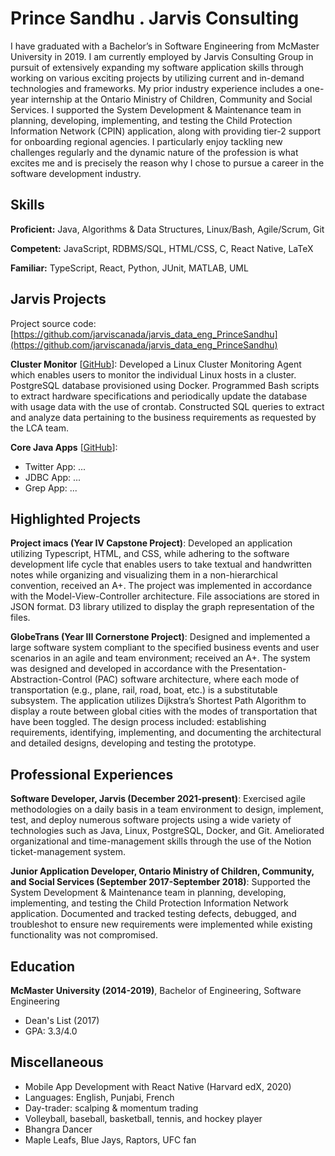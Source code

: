 # Prince Sandhu . Jarvis Consulting

I have graduated with a Bachelor’s in Software Engineering from McMaster University in 2019. I am currently employed by Jarvis Consulting Group in pursuit of extensively expanding my software application skills through working on various exciting projects by utilizing current and in-demand technologies and frameworks. My prior industry experience includes a one-year internship at the Ontario Ministry of Children, Community and Social Services. I supported the System Development & Maintenance team in planning, developing, implementing, and testing the Child Protection Information Network (CPIN) application, along with providing tier-2 support for onboarding regional agencies. I particularly enjoy tackling new challenges regularly and the dynamic nature of the profession is what excites me and is precisely the reason why I chose to pursue a career in the software development industry.

## Skills

**Proficient:** Java, Algorithms & Data Structures, Linux/Bash, Agile/Scrum, Git

**Competent:** JavaScript, RDBMS/SQL, HTML/CSS, C, React Native, LaTeX

**Familiar:** TypeScript, React, Python, JUnit, MATLAB, UML

## Jarvis Projects

Project source code: [https://github.com/jarviscanada/jarvis_data_eng_PrinceSandhu](https://github.com/jarviscanada/jarvis_data_eng_PrinceSandhu)


**Cluster Monitor** [[GitHub](https://github.com/jarviscanada/jarvis_data_eng_PrinceSandhu/tree/master/linux_sql)]: Developed a Linux Cluster Monitoring Agent which enables users to monitor the individual Linux hosts in a cluster. PostgreSQL database provisioned using Docker. Programmed Bash scripts to extract hardware specifications and periodically update the database with usage data with the use of crontab. Constructed SQL queries to extract and analyze data pertaining to the business requirements as requested by the LCA team.

**Core Java Apps** [[GitHub](https://github.com/jarviscanada/jarvis_data_eng_PrinceSandhu/tree/master/core_java)]:
      
  - Twitter App: ...
  - JDBC App: ...
  - Grep App: ...


## Highlighted Projects
**Project imacs (Year IV Capstone Project)**: Developed an application utilizing Typescript, HTML, and CSS, while adhering to the software development life cycle that enables users to take textual and handwritten notes while organizing and visualizing them in a non-hierarchical convention, received an A+. The project was implemented in accordance with the Model-View-Controller architecture. File associations are stored in JSON format. D3 library utilized to display the graph representation of the files.

**GlobeTrans (Year III Cornerstone Project)**: Designed and implemented a large software system compliant to the specified business events and user scenarios in an agile and team environment; received an A+. The system was designed and developed in accordance with the Presentation-Abstraction-Control (PAC) software architecture, where each mode of transportation (e.g., plane, rail, road, boat, etc.) is a substitutable subsystem. The application utilizes Dijkstra’s Shortest Path Algorithm to display a route between global cities with the modes of transportation that have been toggled. The design process included: establishing requirements, identifying, implementing, and documenting the architectural and detailed designs, developing and testing the prototype.


## Professional Experiences

**Software Developer, Jarvis (December 2021-present)**: Exercised agile methodologies on a daily basis in a team environment to design, implement, test, and deploy numerous software projects using a wide variety of technologies such as Java, Linux, PostgreSQL, Docker, and Git. Ameliorated organizational and time-management skills through the use of the Notion ticket-management system.

**Junior Application Developer, Ontario Ministry of Children, Community, and Social Services (September 2017-September 2018)**: Supported the System Development & Maintenance team in planning, developing, implementing, and testing the Child Protection Information Network application. Documented and tracked testing defects, debugged, and troubleshot to ensure new requirements were implemented while existing functionality was not compromised.


## Education
**McMaster University (2014-2019)**, Bachelor of Engineering, Software Engineering
- Dean's List (2017)
- GPA: 3.3/4.0


## Miscellaneous
- Mobile App Development with React Native (Harvard edX, 2020)
- Languages: English, Punjabi, French
- Day-trader: scalping & momentum trading
- Volleyball, baseball, basketball, tennis, and hockey player
- Bhangra Dancer
- Maple Leafs, Blue Jays, Raptors, UFC fan